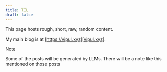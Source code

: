 ```yaml
---
title: TIL
draft: false
---
```


This page hosts rough, short, raw, random content.

My main blog is at [https://vipul.xyz][vipul.xyz].


> [!NOTE]
> Some of the posts will be generated by LLMs. There will be a note like this
> mentioned on those posts


[vipul.xyz]: https://vipul.xyz
